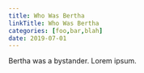 ```yaml
---
title: Who Was Bertha
linkTitle: Who Was Bertha
categories: [foo,bar,blah]
date: 2019-07-01
---
```


Bertha was a bystander. Lorem ipsum.
